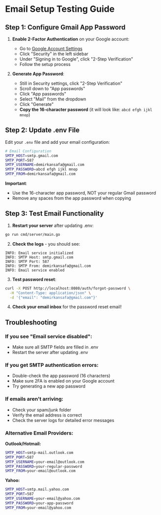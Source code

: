 # Email Setup Testing Guide

## Step 1: Configure Gmail App Password

1. **Enable 2-Factor Authentication** on your Google account:
   - Go to [Google Account Settings](https://myaccount.google.com/)
   - Click "Security" in the left sidebar
   - Under "Signing in to Google", click "2-Step Verification"
   - Follow the setup process

2. **Generate App Password**:
   - Still in Security settings, click "2-Step Verification"
   - Scroll down to "App passwords"
   - Click "App passwords"
   - Select "Mail" from the dropdown
   - Click "Generate"
   - **Copy the 16-character password** (it will look like: `abcd efgh ijkl mnop`)

## Step 2: Update .env File

Edit your `.env` file and add your email configuration:

```bash
# Email Configuration
SMTP_HOST=smtp.gmail.com
SMTP_PORT=587
SMTP_USERNAME=demirkansafa@gmail.com
SMTP_PASSWORD=abcd efgh ijkl mnop
SMTP_FROM=demirkansafa@gmail.com
```

**Important**: 
- Use the 16-character app password, NOT your regular Gmail password
- Remove any spaces from the app password when copying

## Step 3: Test Email Functionality

1. **Restart your server** after updating .env:
```bash
go run cmd/server/main.go
```

2. **Check the logs** - you should see:
```
INFO: Email service initialized
INFO: SMTP Host: smtp.gmail.com
INFO: SMTP Port: 587
INFO: SMTP From: demirkansafa@gmail.com
INFO: Email service enabled
```

3. **Test password reset**:
```bash
curl -X POST http://localhost:8080/auth/forgot-password \
  -H "Content-Type: application/json" \
  -d '{"email": "demirkansafa@gmail.com"}'
```

4. **Check your email inbox** for the password reset email!

## Troubleshooting

### If you see "Email service disabled":
- Make sure all SMTP fields are filled in .env
- Restart the server after updating .env

### If you get SMTP authentication errors:
- Double-check the app password (16 characters)
- Make sure 2FA is enabled on your Google account
- Try generating a new app password

### If emails aren't arriving:
- Check your spam/junk folder
- Verify the email address is correct
- Check the server logs for detailed error messages

### Alternative Email Providers:

**Outlook/Hotmail:**
```bash
SMTP_HOST=smtp-mail.outlook.com
SMTP_PORT=587
SMTP_USERNAME=your-email@outlook.com
SMTP_PASSWORD=your-regular-password
SMTP_FROM=your-email@outlook.com
```

**Yahoo:**
```bash
SMTP_HOST=smtp.mail.yahoo.com
SMTP_PORT=587
SMTP_USERNAME=your-email@yahoo.com
SMTP_PASSWORD=your-app-password
SMTP_FROM=your-email@yahoo.com
```